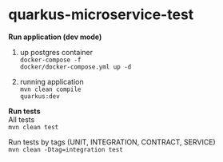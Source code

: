 # quarkus-microservice-test

<b>Run application (dev mode)</b>
1. up postgres container
</br><code>docker-compose -f docker/docker-compose.yml up -d</code>

2. running application
</br><code>mvn clean compile quarkus:dev</code>

<b>Run tests</b>
</br>All tests
</br><code>mvn clean test</code>

Run tests by tags (UNIT, INTEGRATION, CONTRACT, SERVICE)
</br><code>mvn clean -Dtag=integration test</code>

